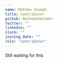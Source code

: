 ```yaml
---
name: Mathew Joseph
title: Contributor
github: MathewtheCoder
twitter: ""
linkedin: ""
slack: ""
joining_date: ""
role: "contributor"
---
```


Still waiting for this
